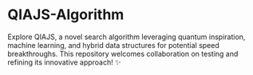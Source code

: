 # QIAJS-Algorithm
 Explore QIAJS, a novel search algorithm leveraging quantum inspiration, machine learning, and hybrid data structures for potential speed breakthroughs. This repository welcomes collaboration on testing and refining its innovative approach! ✨

